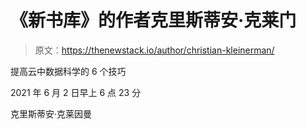# 《新书库》的作者克里斯蒂安·克莱门

> 原文：<https://thenewstack.io/author/christian-kleinerman/>

提高云中数据科学的 6 个技巧

2021 年 6 月 2 日早上 6 点 23 分

克里斯蒂安·克莱因曼